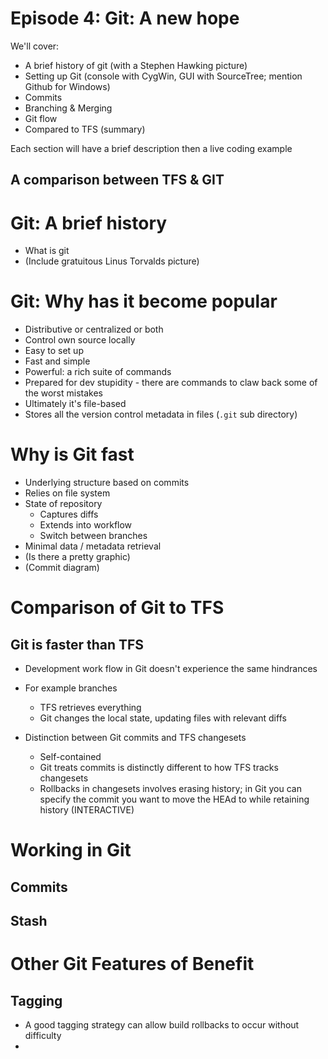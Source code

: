 # Episode 4: Git: A new hope

We'll cover:

* A brief history of git (with a Stephen Hawking picture)
* Setting up Git (console with CygWin, GUI with SourceTree; mention Github for Windows)
* Commits
* Branching & Merging
* Git flow
* Compared to TFS
(summary)

Each section will have a brief description then a live coding example

## A comparison between TFS & GIT

# Git: A brief history

* What is git
* (Include gratuitous Linus Torvalds picture)

# Git: Why has it become popular

* Distributive or centralized or both
* Control own source locally
* Easy to set up
* Fast and simple
* Powerful: a rich suite of commands
* Prepared for dev stupidity - there are commands to claw back some of the worst mistakes
* Ultimately it's file-based
* Stores all the version control metadata in files (`.git` sub directory)

# Why is Git fast

* Underlying structure based on commits
* Relies on file system
* State of repository
	- Captures diffs
	- Extends into workflow
	- Switch between branches
* Minimal data / metadata retrieval
* (Is there a pretty graphic)
* (Commit diagram)

# Comparison of Git to TFS

## Git is faster than TFS

* Development work flow in Git doesn't experience the same hindrances
* For example branches
	- TFS retrieves everything
	- Git changes the local state, updating files with relevant diffs

* Distinction between Git commits and TFS changesets
	- Self-contained
	- Git treats commits is distinctly different to how TFS tracks changesets
	- Rollbacks in changesets involves erasing history; in Git you can specify the commit you want to move the HEAd to while retaining history (INTERACTIVE)

# Working in Git

## Commits

## Stash

# Other Git Features of Benefit

## Tagging

* A good tagging strategy can allow build rollbacks to occur without difficulty
* 
